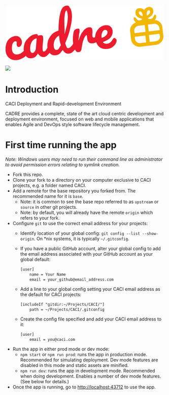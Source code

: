 [![CADRE](/statics/images/cadre-logo.png)]()

[![](/../badges/master/build.svg)](/../commits/master)

# Introduction

CACI Deployment and Rapid-development Environment

CADRE provides a complete, state of the art cloud centric development and deployment environment, focused on web and mobile applications that enables Agile and DevOps style software lifecycle management.

First time running the app
===

*Note: Windows users may need to run their command line as administrator to avoid permission errors relating to symlink creation.*

- Fork this repo.
- Clone your fork to a directory on your computer exclusive to CACI projects, e.g. a folder named CACI.
- Add a remote for the base repository you forked from. The recommended name for it is `base`.
  - Note: it is common to see the base repo referred to as `upstream` or `source` in other git projects.
  - Note: by default, you will already have the remote `origin` which refers to your fork.
- Configure `git` to use the correct email address for your projects:
  - Identify location of your global config: `git config --list --show-origin`. On *nix systems, it is typically `~/.gitconfig`.
  - If you have a public GitHub account, alter your global config to add the email address associated with your GitHub account as your global default:

    ```
    [user]
        name = Your Name
        email = your_github@email_address.com
    ```
  - Add a line to your global config setting your CACI email address as the default for CACI projects:

    ```
    [includeIf "gitdir:~/Projects/CACI/"]
        path = ~/Projects/CACI/.gitconfig
    ```
  - Create the config file specified and add your CACI email address to it:

    ```
    [user]
        email = you@caci.com
    ```
- Run the app in either prod mode or dev mode:
  - `npm start` or `npm run prod`: runs the app in production mode. Recommended for simulating deployment. Dev mode features are disabled in this mode and static assets are minified.
  - `npm run dev`: runs the app in development mode. Recommended when doing development. Enables a number of dev mode features. (See below for details.)
- Once the app is running, go to [http://localhost:43712](http://localhost:43712) to use the app.
